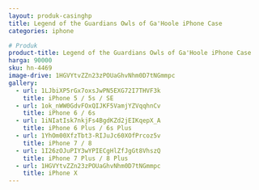 ```yaml
---
layout: produk-casinghp
title: Legend of the Guardians Owls of Ga'Hoole iPhone Case
categories: iphone

# Produk
product-title: Legend of the Guardians Owls of Ga'Hoole iPhone Case
harga: 90000
sku: hn-4469
image-drive: 1HGVYtvZZn23zPOUaGhvNhm0D7tNGmmpc
gallery:
  - url: 1LJbiXP5rGx7oxsJwPN5EXG72I7THVF3k
    title: iPhone 5 / 5s / SE
  - url: 1ok_nWW0GdvFOxQIJKF5VamjYZVqqhnCv
    title: iPhone 6 / 6s
  - url: 1iNIatIsk7nkjFs4BgdKZd2jEIKqepX_A
    title: iPhone 6 Plus / 6s Plus
  - url: 1YhOm00XfzTbt3-RIJuJc60XOfPrcoz5v
    title: iPhone 7 / 8
  - url: 1I26zOJuPIY3wYPIECgHlZfJgGt8VhszQ
    title: iPhone 7 Plus / 8 Plus
  - url: 1HGVYtvZZn23zPOUaGhvNhm0D7tNGmmpc
    title: iPhone X
---
```

